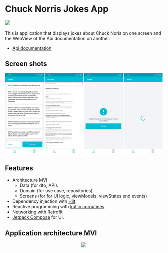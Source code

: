 # Chuck Norris Jokes App

![](http://icndb.com/wp-content/uploads/2011/01/icndb_logo2.png)

This is application that displays jokes about Chuck Noris on one screen and the WebView of the Api documentation on another.
- [Api documentation](http://www.icndb.com/api/)

## **Screen shots**

![Screens](https://github.com/MyDesign94/ChuckNorrisJokes/blob/master/ScreenShots.png)

## **Features**

- Architecture MVI
    - Data (for dto, API).
    - Domain (for use case, repositories).
    - Screens (for for UI logic, viewModels, viewStates end events)
- Dependency injection with [Hilt](https://developer.android.com/training/dependency-injection/hilt-android).
- Reactive programming with [kotlin coroutines](https://kotlinlang.org/docs/coroutines-overview.html).
- Networking with [Retrofit](https://square.github.io/retrofit/)
- [Jetpack Compose](https://developer.android.com/jetpack/compose) for UI.

## **Application architecture MVI**
<p align="center">
  <img src="https://russianblogs.com/images/124/67c17b2b1915f30979744338f5c70dfc.JPEG">
</p>
